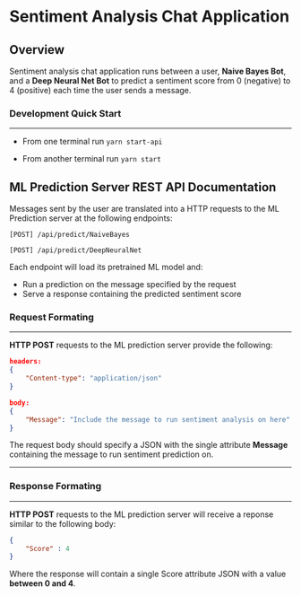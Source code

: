 
# Sentiment Analysis Chat Application

## Overview  

Sentiment analysis chat application runs between a user, **Naive Bayes Bot**, and a **Deep Neural Net Bot** to predict a sentiment score from 0 (negative) to 4 (positive) each time the user sends a message.

### Development Quick Start
---
- From one terminal run ```yarn start-api```

- From another terminal run ```yarn start```

  

## ML Prediction Server REST API Documentation

Messages sent by the user are translated into a HTTP requests to the ML Prediction server at the following endpoints:

```[POST] /api/predict/NaiveBayes```

```[POST] /api/predict/DeepNeuralNet```

Each endpoint will load its pretrained ML model and:
- Run a prediction on the message specified by the request
- Serve a response containing the predicted sentiment score
  
  
### Request Formating
---

**HTTP POST** requests to the ML prediction server provide the following:

```json
headers: 
{
	"Content-type": "application/json"
}
```

```json
body: 
{
	"Message": "Include the message to run sentiment analysis on here"
}
```
The request body should specify a JSON with the single attribute **Message** containing the message to run sentiment prediction on.

---

### Response Formating
---

**HTTP POST** requests to the ML prediction server will receive a reponse similar to the following body:

```json
{
	"Score" : 4
}
```

Where the response will contain a single Score attribute JSON with a value **between 0 and 4**.
